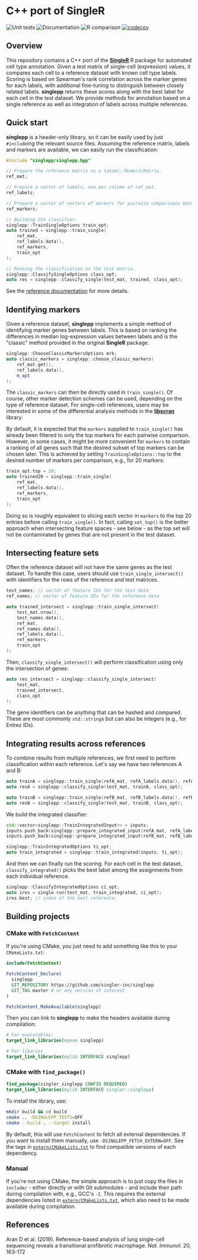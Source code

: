 # C++ port of SingleR 

![Unit tests](https://github.com/singler-inc/singlepp/actions/workflows/run-tests.yaml/badge.svg)
![Documentation](https://github.com/singler-inc/singlepp/actions/workflows/doxygenate.yaml/badge.svg)
![R comparison](https://github.com/singler-inc/singlepp/actions/workflows/compare-r.yaml/badge.svg)
[![codecov](https://codecov.io/gh/singler-inc/singlepp/branch/master/graph/badge.svg?token=OYTGM9IRSE)](https://codecov.io/gh/singler-inc/singlepp)

## Overview

This repository contains a C++ port of the [**SingleR**](https://bioconductor.org/packages/SingleR) R package for automated cell type annotation.
Given a test matrix of single-cell (expression) values, it compares each cell to a reference dataset with known cell type labels.
Scoring is based on Spearman's rank correlation across the marker genes for each labels, with additional fine-tuning to distinguish between closely related labels.
**singlepp** returns these scores along with the best label for each cell in the test dataset.
We provide methods for annotation based on a single reference as well as integration of labels across multiple references.

## Quick start

**singlepp** is a header-only library, so it can be easily used by just `#include`ing the relevant source files.
Assuming the reference matrix, labels and markers are available, we can easily run the classification:

```cpp
#include "singlepp/singlepp.hpp"

// Prepare the reference matrix as a tatami::NumericMatrix.
ref_mat;

// Prepare a vector of labels, one per column of ref_mat.
ref_labels;

// Prepare a vector of vectors of markers for pairwise comparisons between labels.
ref_markers;

// Building the classifier.
singlepp::TrainSingleOptions train_opt;
auto trained = singlepp::train_single(
    ref_mat,
    ref_labels.data(), 
    ref_markers,
    train_opt
);

// Running the classification on the test matrix.
singlepp::ClassifySingleOptions class_opt;
auto res = singlepp::classify_single(test_mat, trained, class_opt);
```

See the [reference documentation](https://singler-inc.github.io/singlepp) for more details.

## Identifying markers

Given a reference dataset, **singlepp** implements a simple method of identifying marker genes between labels.
This is based on ranking the differences in median log-expression values between labels and is the "classic" method provided in the original **SingleR** package.

```cpp
singlepp::ChooseClassicMarkersOptions mrk;
auto classic_markers = singlepp::choose_classic_markers(
    ref_mat.get(),
    ref_labels.data(),
    m_opt
);
```

The `classic_markers` can then be directly used in `train_single()`.
Of course, other marker detection schemes can be used, depending on the type of reference dataset.
For single-cell references, users may be interested in some of the differential analysis methods in the [**libscran**](https://github.com/libscran/scran_markers) library.

By default, it is expected that the `markers` supplied to `train_single()` has already been filtered to only the top markers for each pairwise comparison.
However, in some cases, it might be more convenient for `markers` to contain a ranking of all genes such that the desired subset of top markers can be chosen later.
This is achieved by setting `TrainSingleOptions::top` to the desired number of markers per comparison, e.g., for 20 markers:

```cpp
train_opt.top = 20;
auto trained20 = singlepp::train_single(
    ref_mat,
    ref_labels.data(),
    ref_markers,
    train_opt
);
```

Doing so is roughly equivalent to slicing each vector in `markers` to the top 20 entries before calling `train_single()`.
In fact, calling `set_top()` is the better approach when intersecting feature spaces - see below -
as the top set will not be contaminated by genes that are not present in the test dataset.

## Intersecting feature sets

Often the reference dataset will not have the same genes as the test dataset.
To handle this case, users should use `train_single_intersect()` with identifiers for the rows of the reference and test matrices.

```cpp
test_names; // vector of feature IDs for the test data
ref_names; // vector of feature IDs for the reference data

auto trained_intersect = singlepp::train_single_intersect(
    test_mat.nrow(),
    test_names.data(),
    ref_mat,
    ref_names.data(),
    ref_labels.data(), 
    ref_markers,
    train_opt
);
```

Then, `classify_single_intersect()` will perform classification using only the intersection of genes:

```cpp
auto res_intersect = singlepp::classify_single_intersect(
    test_mat,
    trained_intersect,
    class_opt
);
```

The gene identifiers can be anything that can be hashed and compared.
These are most commonly `std::string`s but can also be integers (e.g., for Entrez IDs).

## Integrating results across references

To combine results from multiple references, we first need to perform classification within each reference. 
Let's say we have two references A and B:

```cpp
auto trainA = singlepp::train_single(refA_mat, refA_labels.data(), refA_markers, train_opt);
auto resA = singlepp::classify_single(test_mat, trainA, class_opt);

auto trainB = singlepp::train_single(refB_mat, refB_labels.data(), refB_markers, train_opt);
auto resB = singlepp::classify_single(test_mat, trainB, class_opt);
```

We build the integrated classifier:

```cpp
std::vector<singlepp::TrainIntegratedInput<> > inputs;
inputs.push_back(singlepp::prepare_integrated_input(refA_mat, refA_labels.data(), preA));
inputs.push_back(singlepp::prepare_integrated_input(refB_mat, refB_labels.data(), preB));

singlepp::TrainIntegratedOptions ti_opt;
auto train_integrated = singlepp::train_integrated(inputs, ti_opt);
```

And then we can finally run the scoring.
For each cell in the test dataset, `classify_integrated()` picks the best label among the assignments from each individual reference.

```cpp
singlepp::ClassifyIntegratedOptions ci_opt;
auto ires = single.run(test_mat, train_integrated, ci_opt);
ires.best; // index of the best reference.
```

## Building projects 

### CMake with `FetchContent`

If you're using CMake, you just need to add something like this to your `CMakeLists.txt`:

```cmake
include(FetchContent)

FetchContent_Declare(
  singlepp
  GIT_REPOSITORY https://github.com/singler-inc/singlepp
  GIT_TAG master # or any version of interest
)

FetchContent_MakeAvailable(singlepp)
```

Then you can link to **singlepp** to make the headers available during compilation:

```cmake
# For executables:
target_link_libraries(myexe singlepp)

# For libaries
target_link_libraries(mylib INTERFACE singlepp)
```

### CMake with `find_package()`

```cmake
find_package(singler_singlepp CONFIG REQUIRED)
target_link_libraries(mylib INTERFACE singler::singlepp)
```

To install the library, use:

```sh
mkdir build && cd build
cmake .. -DSINGLEPP_TESTS=OFF
cmake --build . --target install
```

By default, this will use `FetchContent` to fetch all external dependencies.
If you want to install them manually, use `-DSINGLEPP_FETCH_EXTERN=OFF`.
See the tags in [`extern/CMakeLists.txt`](extern/CMakeLists.txt) to find compatible versions of each dependency.

### Manual

If you're not using CMake, the simple approach is to just copy the files in `include/` - either directly or with Git submodules - and include their path during compilation with, e.g., GCC's `-I`.
This requires the external dependencies listed in [`extern/CMakeLists.txt`](extern/CMakeLists.txt), which also need to be made available during compilation.

## References

Aran D et al. (2019). 
Reference-based analysis of lung single-cell sequencing reveals a transitional profibrotic macrophage.
_Nat. Immunol._ 20, 163-172
